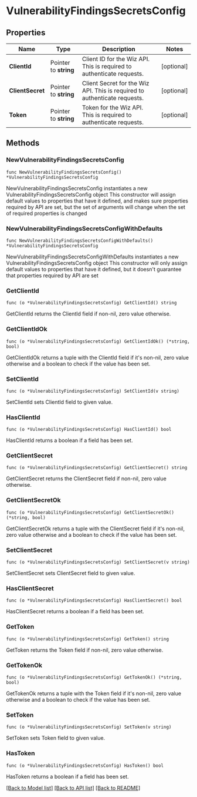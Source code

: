 # VulnerabilityFindingsSecretsConfig

## Properties

Name | Type | Description | Notes
------------ | ------------- | ------------- | -------------
**ClientId** | Pointer to **string** | Client ID for the Wiz API. This is required to authenticate requests. | [optional] 
**ClientSecret** | Pointer to **string** | Client Secret for the Wiz API. This is required to authenticate requests. | [optional] 
**Token** | Pointer to **string** | Token for the Wiz API. This is required to authenticate requests. | [optional] 

## Methods

### NewVulnerabilityFindingsSecretsConfig

`func NewVulnerabilityFindingsSecretsConfig() *VulnerabilityFindingsSecretsConfig`

NewVulnerabilityFindingsSecretsConfig instantiates a new VulnerabilityFindingsSecretsConfig object
This constructor will assign default values to properties that have it defined,
and makes sure properties required by API are set, but the set of arguments
will change when the set of required properties is changed

### NewVulnerabilityFindingsSecretsConfigWithDefaults

`func NewVulnerabilityFindingsSecretsConfigWithDefaults() *VulnerabilityFindingsSecretsConfig`

NewVulnerabilityFindingsSecretsConfigWithDefaults instantiates a new VulnerabilityFindingsSecretsConfig object
This constructor will only assign default values to properties that have it defined,
but it doesn't guarantee that properties required by API are set

### GetClientId

`func (o *VulnerabilityFindingsSecretsConfig) GetClientId() string`

GetClientId returns the ClientId field if non-nil, zero value otherwise.

### GetClientIdOk

`func (o *VulnerabilityFindingsSecretsConfig) GetClientIdOk() (*string, bool)`

GetClientIdOk returns a tuple with the ClientId field if it's non-nil, zero value otherwise
and a boolean to check if the value has been set.

### SetClientId

`func (o *VulnerabilityFindingsSecretsConfig) SetClientId(v string)`

SetClientId sets ClientId field to given value.

### HasClientId

`func (o *VulnerabilityFindingsSecretsConfig) HasClientId() bool`

HasClientId returns a boolean if a field has been set.

### GetClientSecret

`func (o *VulnerabilityFindingsSecretsConfig) GetClientSecret() string`

GetClientSecret returns the ClientSecret field if non-nil, zero value otherwise.

### GetClientSecretOk

`func (o *VulnerabilityFindingsSecretsConfig) GetClientSecretOk() (*string, bool)`

GetClientSecretOk returns a tuple with the ClientSecret field if it's non-nil, zero value otherwise
and a boolean to check if the value has been set.

### SetClientSecret

`func (o *VulnerabilityFindingsSecretsConfig) SetClientSecret(v string)`

SetClientSecret sets ClientSecret field to given value.

### HasClientSecret

`func (o *VulnerabilityFindingsSecretsConfig) HasClientSecret() bool`

HasClientSecret returns a boolean if a field has been set.

### GetToken

`func (o *VulnerabilityFindingsSecretsConfig) GetToken() string`

GetToken returns the Token field if non-nil, zero value otherwise.

### GetTokenOk

`func (o *VulnerabilityFindingsSecretsConfig) GetTokenOk() (*string, bool)`

GetTokenOk returns a tuple with the Token field if it's non-nil, zero value otherwise
and a boolean to check if the value has been set.

### SetToken

`func (o *VulnerabilityFindingsSecretsConfig) SetToken(v string)`

SetToken sets Token field to given value.

### HasToken

`func (o *VulnerabilityFindingsSecretsConfig) HasToken() bool`

HasToken returns a boolean if a field has been set.


[[Back to Model list]](../README.md#documentation-for-models) [[Back to API list]](../README.md#documentation-for-api-endpoints) [[Back to README]](../README.md)


